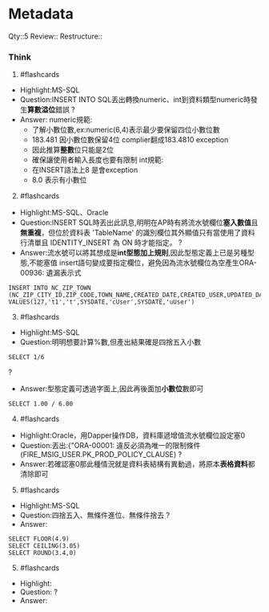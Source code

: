 # Metadata
Qty::5
Review::
Restructure::

### Think


1. #flashcards 
- Highlight:MS-SQL
- Question:INSERT INTO SQL丟出轉換numeric、int到資料類型numeric時發生**算數溢位**錯誤
?
- Answer:
numeric規範:
   - 了解小數位數,ex:numeric(6,4)表示最少要保留四位小數位數
   - 183.481 因小數位數保留4位 complier翻成183.4810 exception
   - 因此推算**整數**位只能是2位
   - 確保讓使用者輸入長度也要有限制
int規範:
   - 在INSERT語法上8 是會exception
   - 8.0 表示有小數位

2. #flashcards 
- Highlight:MS-SQL、Oracle
- Question:INSERT SQL時丟出此訊息,明明在AP時有將流水號欄位**塞入數值**且**無重複**，但位於資料表 'TableName' 的識別欄位其外顯值只有當使用了資料行清單且 IDENTITY_INSERT 為 ON 時才能指定。
?
- Answer:流水號可以將其想成是**int型態加上規則**,因此型態定義上已是另種型態,不能塞值
	insert語句變成要指定欄位，避免因為流水號欄位為空產生ORA-00936: 遺漏表示式
```
INSERT INTO NC_ZIP_TOWN (NC_ZIP_CITY_ID,ZIP_CODE,TOWN_NAME,CREATED_DATE,CREATED_USER,UPDATED_DATE,UPDATED_USER)
VALUES(127,'t1','t',SYSDATE,'cUser',SYSDATE,'uUser')
```

3. #flashcards 
- Highlight:MS-SQL
- Question:明明想要計算%數,但產出結果確是四捨五入小數
```
SELECT 1/6
```
?
- Answer:型態定義可透過字面上,因此再後面加**小數位**數即可
```
SELECT 1.00 / 6.00
```

4. #flashcards 
- Highlight:Oracle，用Dapper操作DB，資料庫遞增值流水號欄位設定塞0
- Question:丟出:{"ORA-00001: 違反必須為唯一的限制條件 (FIRE_MSIG_USER.PK_PROD_POLICY_CLAUSE)
?
- Answer:若確認塞0那此種情況就是資料表結構有異動過，將原本**表格資料**都清除即可

5. #flashcards 
- Highlight:MS-SQL
- Question:四捨五入、無條件進位、無條件捨去
?
- Answer:
```
SELECT FLOOR(4.9)
SELECT CEILING(3.05)
SELECT ROUND(3.4,0)
```




5. #flashcards 
- Highlight:
- Question:
?
- Answer:


